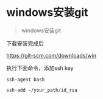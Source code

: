 # windows安装git
> windows安装git


下载安装完成后

https://git-scm.com/downloads/win

执行下面命令，添加ssh key

```
ssh-agent bash

ssh-add ~/your_path/id_rsa
```